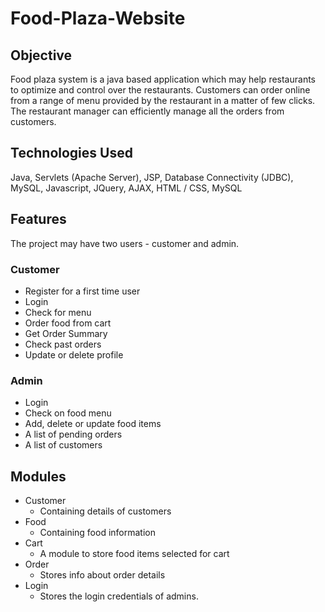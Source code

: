# Food-Plaza-Website

## Objective
Food plaza system is a java based application which may help restaurants to optimize and control over the restaurants. Customers can order online from a range of menu provided by the restaurant in a matter of few clicks.  The restaurant manager can efficiently manage all the orders from customers.

## Technologies Used
Java, Servlets (Apache Server), JSP, Database Connectivity (JDBC), MySQL, Javascript, JQuery, AJAX, HTML / CSS, MySQL

## Features
The project may have two users - customer and admin.

### Customer
- Register for a first time user
- Login
- Check for menu
- Order food from cart
- Get Order Summary
- Check past orders
- Update or delete profile

### Admin
- Login 
- Check on food menu
- Add, delete or update food items
- A list of pending orders
- A list of customers

## Modules
- Customer
  - Containing details of customers
- Food
  - Containing food information
- Cart
  - A module to store food items selected for cart
- Order
  - Stores info about order details
- Login
  - Stores the login credentials of admins.




